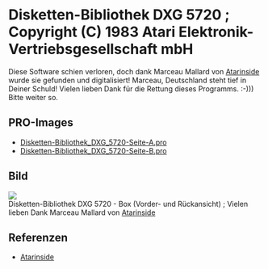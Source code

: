 # Disketten-Bibliothek DXG 5720 ; Copyright (C) 1983 Atari Elektronik-Vertriebsgesellschaft mbH  
Diese Software schien verloren, doch dank Marceau Mallard von [Atarinside](http://atarinside.dyndns.org/blog/index.php/atarinside-items/disketten-bibliothek/) wurde sie gefunden und digitalisiert! Marceau, Deutschland steht tief in Deiner Schuld! Vielen lieben Dank für die Rettung dieses Programms. :-))) Bitte weiter so.  
  
## PRO-Images  
- [Disketten-Bibliothek_DXG_5720-Seite-A.pro](attachments/Disketten-Bibliothek_DXG_5720-Seite-A.pro)  
- [Disketten-Bibliothek_DXG_5720-Seite-B.pro](attachments/Disketten-Bibliothek_DXG_5720-Seite-B.pro)  
  
## Bild  
![](attachments/cover.jpg)  
Disketten-Bibliothek DXG 5720 - Box (Vorder- und Rückansicht) ; Vielen lieben Dank Marceau Mallard von [Atarinside](http://atarinside.dyndns.org/blog/index.php/atarinside-items/disketten-bibliothek/)  
  
## Referenzen  
- [Atarinside](http://atarinside.dyndns.org/blog/index.php/atarinside-items/disketten-bibliothek/)  

